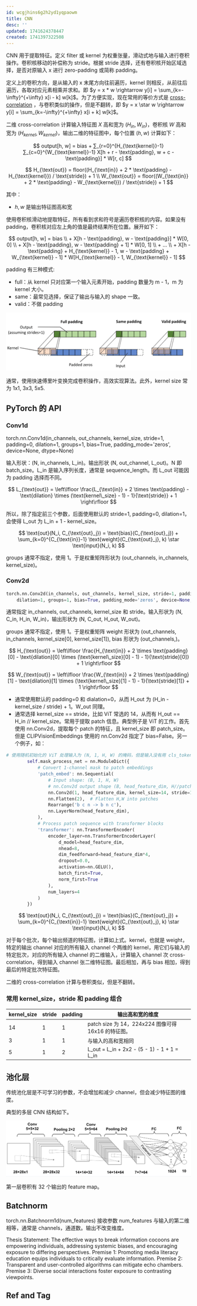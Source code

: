 ```yaml
---
id: wcgjhins6g2h2yd1yqpaowm
title: CNN
desc: ''
updated: 1741624378447
created: 1741397322508
---
```


CNN 用于提取特征。定义 filter 或 kernel 为权重张量，滑动式地与输入进行卷积操作。卷积核移动的补偿称为 stride。根据 stride 选择，还有卷积核开始区域选择，是否对原输入 x 进行 zero-padding 或简称 padding。

定义上的卷积方向，是从输入的 x 末尾方向往前遍历，kernel 则相反，从前往后遍历，各取对应元素相乘并求和。即 $y = x * w \rightarrow y[i] = \sum_{k=-\infty}^{+\infty} x[i - k] w[k]$。为了方便实现，现在常用的等价方式是 [cross-correlation](https://en.wikipedia.org/wiki/Cross-correlation) ，与卷积类似的操作，但是不翻转，即 $y = x \star w \rightarrow y[i] = \sum_{k=-\infty}^{+\infty} x[i + k] w[k]$。

二维 cross-correlation 计算输入特征图 $X$ 高和宽为 $(H_{in},W_{in})$，卷积核 $W$ 高和宽为 $(H_{kernel},W_{kernel})$，输出二维的特征图中，每个位置 $(h,w)$ 计算如下：

$$
output[h, w] = bias + ∑_{r=0}^{H_{\text{kernel}}-1} ∑_{c=0}^{W_{\text{kernel}}-1} X[h + r - \text{padding}, w + c - \text{padding}] * W[r, c]
$$

$$
H_{\text{out}} = floor((H_{\text{in}} + 2 * \text{padding} - H_{\text{kernel}}) / \text{stride}) + 1 \\
W_{\text{out}} = floor((W_{\text{in}} + 2 * \text{padding} - W_{\text{kernel}}) / \text{stride}) + 1
$$

其中：
- $h,w$ 是输出特征图高和宽

使用卷积核滑动地提取特征，所有看到求和符号是遍历卷积核的内容。如果没有 padding，卷积核对应左上角的值是最终结果所在位置。展开如下：

$$
output[h, w] = bias \\
              + X[h - \text{padding}, w - \text{padding}] * W[0, 0] \\
              + X[h - \text{padding}, w - \text{padding} + 1] * W[0, 1] \\
              + ... \\
              + X[h - \text{padding} + H_{\text{kernel}} - 1, w - \text{padding} + W_{\text{kernel}} - 1] * W[H_{\text{kernel}} - 1, W_{\text{kernel}} - 1]
$$

padding 有三种模式:
- full：从 kernel 只对应第一个输入元素开始，padding 数量为 m - 1，m 为 kernel 大小。
- same：最常见选择，保证了输出与输入的 shape 一致。
- valid：不做 padding

![padding_mode](assets/images/ml.CNN/padding_mode.png)

通常，使用快速傅里叶变换完成卷积操作，高效实现算法。此外，kernel size 常为 1x1, 3x3, 5x5.

## PyTorch 的 API

### Conv1d

torch.nn.Conv1d(in_channels, out_channels, kernel_size, stride=1, padding=0, dilation=1, groups=1, bias=True, padding_mode='zeros', device=None, dtype=None)

输入形状：(N, in_channels, L_in)。输出形状 (N, out_channel, L_out)。N 即 batch_size。L_in 是输入序列长度，通常是 sequence_length。而 L_out 可能因为 padding 选择而不同。

$$
L_{\text{out}} = \left\lfloor \frac{L_{\text{in}} + 2 \times \text{padding} - \text{dilation} \times (\text{kernel\_size} - 1) - 1}{\text{stride}} + 1 \right\rfloor
$$

所以，除了指定前三个参数，后面使用默认的 stride=1, padding=0, dilation=1，会使得 L_out 为 L_in + 1 - kernel_size。

$$
\text{out}(N_i, C_{\text{out}_j}) = \text{bias}(C_{\text{out}_j}) + \sum_{k=0}^{C_{\text{in}}-1} \text{weight}(C_{\text{out}_j}, k) \star \text{input}(N_i, k)
$$

groups 通常不指定，使用 1。于是权重矩阵形状为 (out_channels, in_channels, kernel_size)。

### Conv2d

```py
torch.nn.Conv2d(in_channels, out_channels, kernel_size, stride=1, padding=0,
    dilation=1, groups=1, bias=True, padding_mode='zeros', device=None, dtype=None)
```

通常指定 in_channels, out_channels, kernel_size 和 stride。输入形状为 (N, C_in, H_in, W_in)，输出形状为 (N, C_out, H_out, W_out)。

groups 通常不指定，使用 1。于是权重矩阵 weight 形状为 (out_channels, in_channels, kernel_size[0], kernel_size[1]), bias 形状为 (out_channels,)。

$$
H_{\text{out}} = \left\lfloor \frac{H_{\text{in}} + 2 \times \text{padding}[0] - \text{dilation}[0] \times (\text{kernel\_size}[0] - 1) - 1}{\text{stride}[0]} + 1 \right\rfloor
$$

$$
W_{\text{out}} = \left\lfloor \frac{W_{\text{in}} + 2 \times \text{padding}[1] - \text{dilation}[1] \times (\text{kernel\_size}[1] - 1) - 1}{\text{stride}[1]} + 1 \right\rfloor
$$

- 通常使用默认的 padding=0 和 dialation=0，从而 H_out 为 (H_in - kernel_size / stride) + 1。W_out 同理。
- 通常选择 kernel_size == stride，比如 ViT 常选的 14，从而有 H_out == H_in // kernel_size。常用于提取 patch 信息。典型例子是 ViT 的工作。首先使用 nn.Conv2d，提取每个 patch 的特征，且 kernel_size 即 patch_size。但是 CLIPVisionEmbeddings 使用的 nn.Conv2d 指定了 bias=False。另一个例子，如：

```py
# 使用随机初始化的 ViT 处理输入为 (N, 1, H, W) 的掩码，但是输入没有用 cls_token。
        self.mask_process_net = nn.ModuleDict({
            # Convert 1-channel mask to patch embeddings
            'patch_embed': nn.Sequential(
                # Input shape: (B, 1, H, W)
                # nn.Conv2d output shape (B, head_feature_dim, H//patch_size, W//patch_size)
                nn.Conv2d(1, head_feature_dim, kernel_size=14, stride=14),
                nn.Flatten(2),  # Flatten H,W into patches
                Rearrange('b c n -> b n c'),
                nn.LayerNorm(head_feature_dim),
            ),
            # Process patch sequence with transformer blocks
            'transformer': nn.TransformerEncoder(
                encoder_layer=nn.TransformerEncoderLayer(
                    d_model=head_feature_dim,
                    nhead=8,
                    dim_feedforward=head_feature_dim*4,
                    dropout=0.0,
                    activation=nn.GELU(),
                    batch_first=True,
                    norm_first=True
                ),
                num_layers=4
            )
        })
```

$$
\text{out}(N_i, C_{\text{out}_j}) = \text{bias}(C_{\text{out}_j}) + \sum_{k=0}^{C_{\text{in}}-1} \text{weight}(C_{\text{out}_j}, k) \star \text{input}(N_i, k)
$$

对于每个批次，每个输出频道的特征图，计算如上式。kernel，也就是 weight，特定的输出 channel 对应的所有输入 channel 个两维的 kernel，用它们与输入的特定批次，对应的所有输入 channel 的二维输入，计算输入 channel 次 cross-correlation，得到输入 channel 张二维特征图。最后相加，再与 bias 相加，得到最后的特定批次特征图。

二维的 cross-correlation 计算与卷积类似，但是不翻转。

### 常用 kernel_size，stride 和 padding 组合

| kernel_size | stride | padding | 输出高和宽的维度 |
| --- | --- | --- | --- |
| 14 | 1 | 1 | patch size 为 14，224x224 图像可得 16x16 的特征图。 |
| 3 | 1 | 1 | 与输入的高和宽相同 |
| 5 | 1 | 2 | L_out = L_in + 2x2 - (5 - 1) - 1 + 1 = L_in |

## 池化层

传统池化层是不可学习的参数，不会增加和减少 channel，但会减少特征图的维度。

典型的多层 CNN 结构如下。

![cnn_demo](assets/images/ml.CNN/cnn_demo.png)

第一层卷积有 32 个输出的 feature map。

## Batchnorm

torch.nn.Batchnorm1d(num_features) 接收参数 num_features 与输入的第二维相等，通常是 channels，通道数。输出不改变维度。

Thesis Statement: The effective ways to break information cocoons are empowering individuals, addressing systemic biases, and encouraging exposure to differing perspectives.
Premise 1: Promoting media literacy education equips individuals to critically evaluate information.
Premise 2: Transparent and user-controlled algorithms can mitigate echo chambers.
Premise 3: Diverse social interactions foster exposure to contrasting viewpoints.

## Ref and Tag